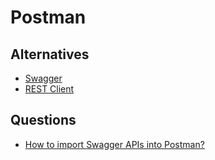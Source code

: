 # Postman

## Alternatives

* [Swagger](https://swagger.io/)
* [REST Client](https://marketplace.visualstudio.com/items?itemName=humao.rest-client)

## Questions

* [How to import Swagger APIs into Postman?](https://stackoverflow.com/q/39072216/1366033)
